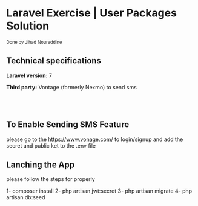 # Laravel Exercise | User Packages Solution
<small>Done by Jihad Noureddine</small>

## Technical specifications
<strong>Laravel version:</strong> 7

<strong>Third party:</strong> Vontage (formerly Nexmo) to send sms


<br/>
<br/>

## To Enable Sending SMS Feature 
please go to the https://www.vonage.com/ to login/signup and add the secret and public ket to the .env file

## Lanching the App
please follow the steps for properly

1- composer install 
2- php artisan jwt:secret
3- php artisan migrate 
4- php artisan db:seed

